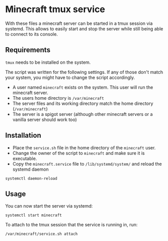 # Minecraft tmux service

With these files a minecraft server can be started in a tmux session via systemd. This allows to easily start and stop the server while still being able to connect to its console.

## Requirements

`tmux` needs to be installed on the system.

The script was written for the following settings. If any of those don't match your system, you might have to change the script accordingly.
* A user named `minecraft` exists on the system. This user will run the minecraft server.
* The users home directory is `/var/minecraft`
* The server files and its working directory match the home directory (`/var/minecraft`)
* The server is a spigot server (although other minecraft servers or a vanilla server should work too)

## Installation

* Place the `service.sh` file in the home directory of the `minecraft` user.
* Change the owner of the script to `minecraft` and make sure it is executable.
* Copy the `minecraft.service` file to `/lib/systemd/system/` and reload the systemd daemon
```
systemctl daemon-reload
```

## Usage

You can now start the server via systemd:
```
systemctl start minecraft
```

To attach to the tmux session that the service is running in, run:
```
/var/minecraft/service.sh attach
```
